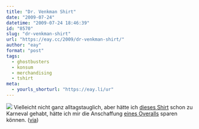 ```yaml
---
title: "Dr. Venkman Shirt"
date: "2009-07-24"
datetime: "2009-07-24 18:46:39"
id: "8570"
slug: "dr-venkman-shirt"
url: "https://eay.cc/2009/dr-venkman-shirt/"
author: "eay"
format: "post"
tags:
  - ghostbusters
  - konsum
  - merchandising
  - tshirt
meta:
  - yourls_shorturl: "https://eay.li/ur"
---
```


![](https://eay.cc/uploads/2009/ghostbustershirt.jpg) Vielleicht nicht ganz alltagstauglich, aber hätte ich [dieses Shirt](http://www.myteespot.com/Venkman-Costume-Ghostbusters-T-shirt-p-9949.html) schon zu Karneval gehabt, hätte ich mir die Anschaffung [eines Overalls](http://www.flickr.com/photos/eay/3309215856/) sparen können. ([via](http://www.hagenrockt.de/waitwhat/2009/07/03/venkman-ghostbusters-shirt/#top))
